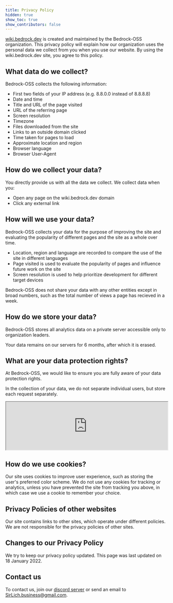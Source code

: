 ```yaml
---
title: Privacy Policy
hidden: true
show_toc: true
show_contributors: false
---
```


[wiki.bedrock.dev](/) is created and maintained by the Bedrock-OSS organization. This privacy policy will explain how our organization uses the personal data we collect from you when you use our website. By using the wiki.bedrock.dev site, you agree to this policy. 

## What data do we collect?

Bedrock-OSS collects the following information:
- First two fields of your IP address (e.g. 8.8.0.0 instead of 8.8.8.8)
- Date and time
- Title and URL of the page visited
- URL of the referring page
- Screen resolution
- Timezone
- Files downloaded from the site
- Links to an outside domain clicked
- Time taken for pages to load
- Approximate location and region
- Browser language
- Browser User-Agent

## How do we collect your data?

You directly provide us with all the data we collect. We collect data when you:
- Open any page on the wiki.bedrock.dev domain
- Click any external link

## How will we use your data?

Bedrock-OSS collects your data for the purpose of improving the site and evaluating the popularity of different pages and the site as a whole over time.  
- Location, region and language are recorded to compare the use of the site in different languages
- Page visited is used to evaluate the popularity of pages and influence future work on the site
- Screen resolution is used to help prioritize development for different target devices

Bedrock-OSS does not share your data with any other entities except in broad numbers, such as the total number of views a page has recieved in a week. 

## How do we store your data?

Bedrock-OSS stores all analytics data on a private server accessible only to organization leaders. 

Your data remains on our servers for 6 months, after which it is erased. 

## What are your data protection rights?

At Bedrock-OSS, we would like to ensure you are fully aware of your data protection rights. 

In the collection of your data, we do not separate individual users, but store each request separately.

<iframe
    style="width:100%"
    src="https://hopper.bedrock.dev/wikihopper/index.php?module=CoreAdminHome&action=optOut&language=en&backgroundColor=4d4d4d&fontColor=ffffff&fontSize=&fontFamily="
></iframe>

## How do we use cookies?

Our site uses cookies to improve user experience, such as storing the user's preferred color scheme. We do not use any cookies for tracking or analytics, unless you have prevented the site from tracking you above, in which case we use a cookie to remember your choice. 

## Privacy Policies of other websites

Our site contains links to other sites, which operate under different policies. We are not responsible for the privacy policies of other sites. 

## Changes to our Privacy Policy

We try to keep our privacy policy updated. This page was last updated on 18 January 2022.

## Contact us

To contact us, join our [discord server](/discord) or send an email to [SirLich.business@gmail.com](mailto:SirLich.business@gmail.com). 
